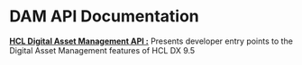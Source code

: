# DAM API Documentation

[**HCL Digital Asset Management API :**](GITHUB_PAGES_URL/dam-api) Presents developer entry points to the Digital Asset Management features of HCL DX 9.5 